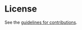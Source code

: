 # License

See the
[guidelines for contributions](https://github.com/CIRALabs/DNS-Based-VCs-and-Trust-Registries-ID/blob/main/CONTRIBUTING.md).
